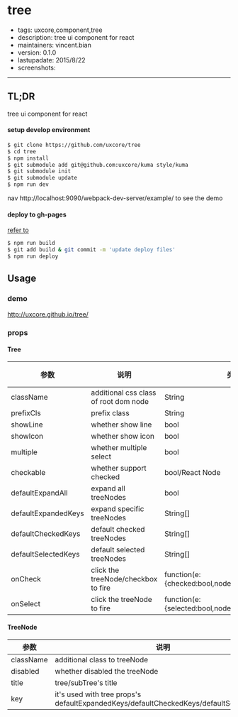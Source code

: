 # tree

- tags: uxcore,component,tree
- description: tree ui component for react
- maintainers: vincent.bian
- version: 0.1.0
- lastupadate: 2015/8/22
- screenshots:

---

## TL;DR

tree ui component for react

#### setup develop environment

```sh
$ git clone https://github.com/uxcore/tree
$ cd tree
$ npm install
$ git submodule add git@github.com:uxcore/kuma style/kuma
$ git submodule init
$ git submodule update
$ npm run dev
```

nav http://localhost:9090/webpack-dev-server/example/ to see the demo

#### deploy to gh-pages
[refer to]( http://stackoverflow.com/questions/17643381/how-to-upload-my-angularjs-static-site-to-github-pages)
```sh
$ npm run build
$ git add build & git commit -m 'update deploy files'
$ npm run deploy
```

## Usage

### demo
http://uxcore.github.io/tree/

### props

#### Tree

|参数|说明|类型|默认值|
|---|----|---|------|
|className | additional css class of root dom node | String | '' |
|prefixCls | prefix class | String | '' |
|showLine | whether show line | bool | true |
|showIcon | whether show icon | bool | true |
|multiple | whether multiple select | bool | false |
|checkable | whether support checked | bool/React Node | false |
|defaultExpandAll | expand all treeNodes | bool | false |
|defaultExpandedKeys | expand specific treeNodes | String[] | false |
|defaultCheckedKeys | default checked treeNodes | String[] | [] |
|defaultSelectedKeys | default selected treeNodes | String[] | [] |
|onCheck | click the treeNode/checkbox to fire | function(e:{checked:bool,node,checkedKeys,event}) | - |
|onSelect | click the treeNode to fire | function(e:{selected:bool,node,checkedKeys,event}) | - |

#### TreeNode

|参数|说明|类型|默认值|
|---|----|---|------|
|className | additional class to treeNode | String | '' |
|disabled | whether disabled the treeNode | bool | false |
|title | tree/subTree's title | String | '---' |
|key | it's used with tree props's defaultExpandedKeys/defaultCheckedKeys/defaultSelectedKeys | String | treeNode's position |
